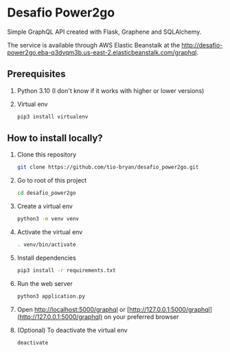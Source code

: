 # Desafio Power2go

Simple GraphQL API created with Flask, Graphene and SQLAlchemy.

The service is available through AWS Elastic Beanstalk at the http://desafio-power2go.eba-q3dvqm3b.us-east-2.elasticbeanstalk.com/graphql.

## Prerequisites

1. Python 3.10 (I don't know if it works with higher or lower versions)
2. Virtual env

    ```sh
    pip3 install virtualenv
    ```

## How to install locally?

1. Clone this repository

    ```sh
    git clone https://github.com/tio-bryan/desafio_power2go.git
    ```

2. Go to root of this project

    ```sh
    cd desafio_power2go
    ```

3. Create a virtual env

    ```sh
    python3 -m venv venv
    ```

4. Activate the virtual env

    ```sh
    . venv/bin/activate
    ```

5. Install dependencies

    ```sh
    pip3 install -r requirements.txt
    ```

5. Run the web server

    ```sh
    python3 application.py
    ```

6. Open [http://localhost:5000/graphql](http://localhost:5000/graphql) or [http://127.0.0.1:5000/graphql](http://127.0.0.1:5000/graphql) on your preferred browser

7. (Optional) To deactivate the virtual env
    ```sh
    deactivate
    ```